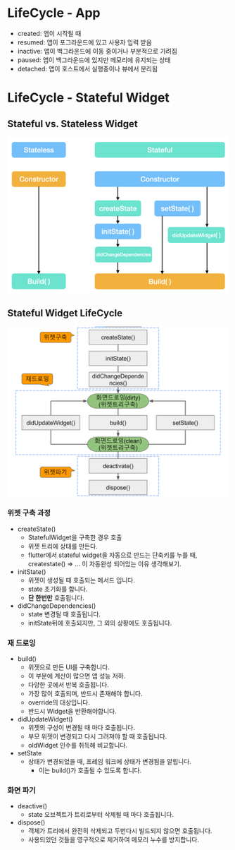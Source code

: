 # LifeCycle - App
- created: 앱이 시작될 때
- resumed: 앱이 포그라운드에 있고 사용자 입력 받음
- inactive: 앱이 백그라운드에 이동 중이거나 부분적으로 가려짐
- paused: 앱이 백그라운드에 있지만 메모리에 유지되는 상태
- detached: 앱이 호스트에서 실행중이나 뷰에서 분리됨

# LifeCycle - Stateful Widget
## Stateful vs. Stateless Widget
![alt text](markdown-image/lifecycle-widget.png)
## Stateful Widget LifeCycle
![alt text](markdown-image/lifecycle-widget2.png)
### 위젯 구축 과정
- createState()
    - StatefulWidget을 구축한 경우 호출
    - 위젯 트리에 상태를 만든다.
    - flutter에서 stateful widget을 자동으로 만드는 단축키를 누를 때, createstate() => ... 이 자동완성 되어있는 이유 생각해보기.
- initState()
    - 위젯이 생성될 때 호출되는 메서드 입니다.
    - state 초기화를 합니다.
    - **단 한번만** 호출됩니다.
- didChangeDependencies()
    - state 변경될 때 호출됩니다.
    - initState뒤에 호출되지만, 그 외의 상황에도 호출됩니다.
### 재 드로잉
- build()
    - 위젯으로 만든 UI를 구축합니다.
    - 이 부분에 계산이 많으면 앱 성능 저하.
    - 다양한 곳에서 반복 호출됩니다.
    - 가장 많이 호출되며, 반드시 존재해야 합니다.
    - override의 대상입니다.
    - 반드시 Widget을 반환해야합니다.
- didUpdateWidget()
    - 위젯의 구성이 변경될 때 마다 호출됩니다.
    - 부모 위젯이 변경되고 다시 그려져야 할 때 호출됩니다.
    - oldWidget 인수를 취득해 비교합니다.
- setState
    - 상태가 변경되었을 때, 프레임 워크에 상태가 변경됨을 알립니다.
        - 이는 build()가 호출될 수 있도록 합니다.
### 화면 파기
- deactive()
    - state 오브젝트가 트리로부터 삭제될 때 마다 호출됩니다.
- dispose()
    - 객체가 트리에서 완전히 삭제되고 두번다시 빌드되지 않으면 호출됩니다.
    - 사용되었던 것들을 영구적으로 제거하여 메모리 누수를 방지합니다.

